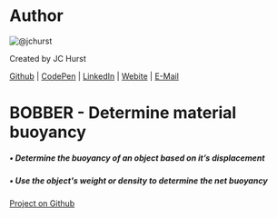 # Author
![@jchurst](https://avatars0.githubusercontent.com/jchurst?&s=128)

Created by JC Hurst

[Github](https://github.com/jchurst) | [CodePen](http://codepen.io/jchurst/) | [LinkedIn](https://www.linkedin.com/in/jchurst) | [Webite](http://hurstcreative.com/) | [E-Mail](mailto:jchurstmail@gmail.com)

# BOBBER - Determine material buoyancy

##### • Determine the buoyancy of an object based on it’s displacement
##### • Use the object's weight or density to determine the net buoyancy

[Project on Github](https://github.com/jchurst/floaty)
